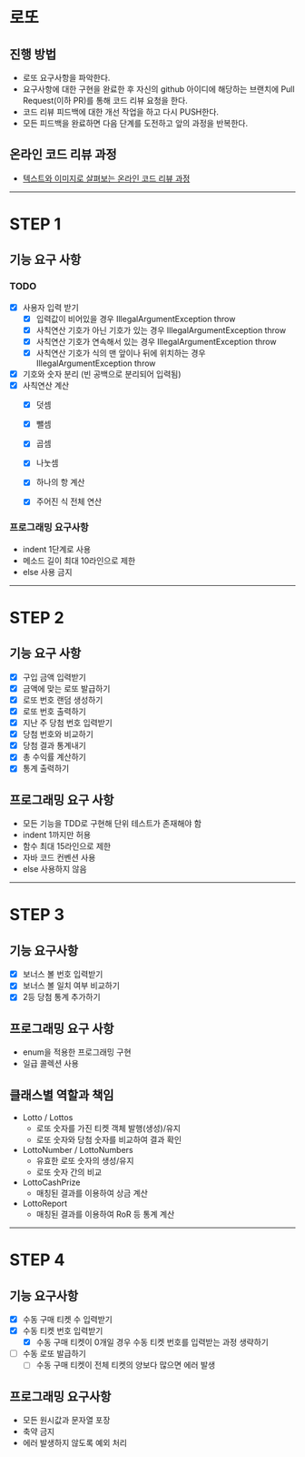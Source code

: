 # 로또
## 진행 방법
* 로또 요구사항을 파악한다.
* 요구사항에 대한 구현을 완료한 후 자신의 github 아이디에 해당하는 브랜치에 Pull Request(이하 PR)를 통해 코드 리뷰 요청을 한다.
* 코드 리뷰 피드백에 대한 개선 작업을 하고 다시 PUSH한다.
* 모든 피드백을 완료하면 다음 단계를 도전하고 앞의 과정을 반복한다.

## 온라인 코드 리뷰 과정
* [텍스트와 이미지로 살펴보는 온라인 코드 리뷰 과정](https://github.com/next-step/nextstep-docs/tree/master/codereview)

------
# STEP 1
## 기능 요구 사항
### TODO
* [X] 사용자 입력 받기
  * [X] 입력값이 비어있을 경우 IllegalArgumentException throw
  * [X] 사칙연산 기호가 아닌 기호가 있는 경우 IllegalArgumentException throw
  * [X] 사칙연산 기호가 연속해서 있는 경우 IllegalArgumentException throw
  * [X] 사칙연산 기호가 식의 맨 앞이나 뒤에 위치하는 경우 IllegalArgumentException throw
* [X] 기호와 숫자 분리 (빈 공백으로 분리되어 입력됨)
* [X] 사칙연산 계산
  * [X] 덧셈
  * [X] 뺄셈
  * [X] 곱셈
  * [X] 나눗셈
  * [X] 하나의 항 계산
  * [X] 주어진 식 전체 연산


### 프로그래밍 요구사항
- indent 1단계로 사용
- 메소드 길이 최대 10라인으로 제한
- else 사용 금지

------
# STEP 2
## 기능 요구 사항
* [X] 구입 금액 입력받기
* [X] 금액에 맞는 로또 발급하기
* [X] 로또 번호 랜덤 생성하기
* [X] 로또 번호 출력하기
* [X] 지난 주 당첨 번호 입력받기
* [X] 당첨 번호와 비교하기
* [X] 당첨 결과 통계내기
* [X] 총 수익률 계산하기
* [X] 통계 출력하기

## 프로그래밍 요구 사항
- 모든 기능을 TDD로 구현해 단위 테스트가 존재해야 함
- indent 1까지만 허용
- 함수 최대 15라인으로 제한
- 자바 코드 컨벤션 사용
- else 사용하지 않음

---------
# STEP 3
## 기능 요구사항
* [X] 보너스 볼 번호 입력받기
* [X] 보너스 볼 일치 여부 비교하기
* [X] 2등 당첨 통계 추가하기

## 프로그래밍 요구 사항
- enum을 적용한 프로그래밍 구현
- 일급 콜렉션 사용

## 클래스별 역할과 책임
- Lotto / Lottos
  - 로또 숫자를 가진 티켓 객체 발행(생성)/유지
  - 로또 숫자와 당첨 숫자를 비교하여 결과 확인
- LottoNumber / LottoNumbers
  - 유효한 로또 숫자의 생성/유지
  - 로또 숫자 간의 비교
- LottoCashPrize
  - 매칭된 결과를 이용하여 상금 계산
- LottoReport
  - 매칭된 결과를 이용하여 RoR 등 통계 계산

---------
# STEP 4
## 기능 요구사항
* [X] 수동 구매 티켓 수 입력받기
* [X] 수동 티켓 번호 입력받기
  * [X] 수동 구매 티켓이 0개일 경우 수동 티켓 번호를 입력받는 과정 생략하기
* [ ] 수동 로또 발급하기
  * [ ] 수동 구매 티켓이 전체 티켓의 양보다 많으면 에러 발생

## 프로그래밍 요구사항
- 모든 원시값과 문자열 포장
- 축약 금지
- 에러 발생하지 않도록 예외 처리
